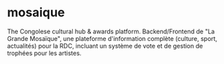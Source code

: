 # mosaique
The Congolese cultural hub &amp; awards platform. Backend/Frontend de "La Grande Mosaïque", une plateforme d'information complète (culture, sport, actualités) pour la RDC, incluant un système de vote et de gestion de trophées pour les artistes.
